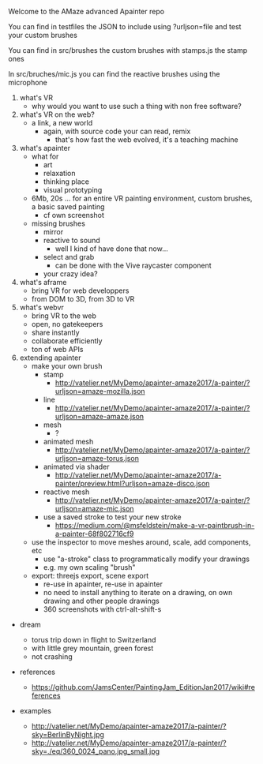 Welcome to the AMaze advanced Apainter repo

You can find in testfiles the JSON to include using ?urljson=file and test your custom brushes

You can find in src/brushes the custom brushes with stamps.js the stamp ones

In src/bruches/mic.js you can find the reactive brushes using the microphone

1. what's VR
    * why would you want to use such a thing with non free software?
2. what's VR on the web?
    * a link, a new world
      * again, with source code your can read, remix
        * that's how fast the web evolved, it's a teaching machine
3. what's apainter
    * what for
      * art
      * relaxation
      * thinking place
      * visual prototyping
    * 6Mb, 20s ... for an entire VR painting environment, custom brushes, a basic saved painting
      * cf own screenshot
    * missing brushes
      * mirror
      * reactive to sound
        * well I kind of have done that now...
      * select and grab
        * can be done with the Vive raycaster component
      * your crazy idea?
4. what's aframe
    * bring VR for web developpers
    * from DOM to 3D, from 3D to VR
5. what's webvr
    * bring VR to the web
    * open, no gatekeepers
    * share instantly
    * collaborate efficiently
    * ton of web APIs
6. extending apainter
    * make your own brush
      * stamp
        * http://vatelier.net/MyDemo/apainter-amaze2017/a-painter/?urljson=amaze-mozilla.json
      * line
        * http://vatelier.net/MyDemo/apainter-amaze2017/a-painter/?urljson=amaze-amaze.json
      * mesh
        * ?
      * animated mesh
        * http://vatelier.net/MyDemo/apainter-amaze2017/a-painter/?urljson=amaze-torus.json
      * animated via shader
        * http://vatelier.net/MyDemo/apainter-amaze2017/a-painter/preview.html?urljson=amaze-disco.json
      * reactive mesh
        * http://vatelier.net/MyDemo/apainter-amaze2017/a-painter/?urljson=amaze-mic.json
      * use a saved stroke to test your new stroke
        * https://medium.com/@msfeldstein/make-a-vr-paintbrush-in-a-painter-68f802716cf9
    * use the inspector to move meshes around, scale, add components, etc
      * use "a-stroke" class to programmatically modify your drawings
      * e.g. my own scaling "brush"
    * export: threejs export, scene export
      * re-use in apainter, re-use in apainter
      * no need to install anything to iterate on a drawing, on own drawing and other people drawings
      * 360 screenshots with ctrl-alt-shift-s

* dream
    * torus trip down in flight to Switzerland
    * with little grey mountain, green forest
    * not crashing

* references
  * https://github.com/JamsCenter/PaintingJam_EditionJan2017/wiki#references

* examples
  * http://vatelier.net/MyDemo/apainter-amaze2017/a-painter/?sky=BerlinByNight.jpg
  * http://vatelier.net/MyDemo/apainter-amaze2017/a-painter/?sky=./eq/360_0024_pano.jpg_small.jpg

